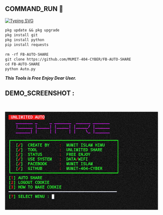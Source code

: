 <h2>COMMAND_RUN 🔻 </h2>

[![Typing SVG](https://readme-typing-svg.demolab.com?font=Fira+Code&pause=1000&color=FF2C10&background=31FF9400&width=435&lines=FB+Post+Auto+Share+Tool+Enjoy%F0%9F%A4%9F)](https://git.io/typing-svg)

```
pkg update && pkg upgrade
pkg install git
pkg install python
pip install requests

rm -rf FB-AUTO-SHARE
git clone https://github.com/MUMIT-404-CYBER/FB-AUTO-SHARE
cd FB-AUTO-SHARE
python Auto.py
```

___This Tools is Free Enjoy Dear User.___</br>

## DEMO_SCREENSHOT :
<br>
<p align="center">
<img src="__scr__/Demo.jpg"/>
</p>
